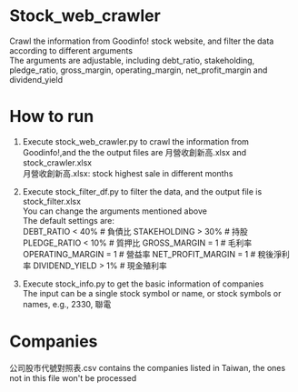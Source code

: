 # Stock_web_crawler
Crawl the information from Goodinfo! stock website, and filter the data according to different arguments  
The arguments are adjustable, including debt_ratio, stakeholding, pledge_ratio, gross_margin, operating_margin, net_profit_margin and dividend_yield  

# How to run
1. Execute stock_web_crawler.py to crawl the information from Goodinfo!,and the the output files are 月營收創新高.xlsx and stock_crawler.xlsx  
月營收創新高.xlsx: stock highest sale in different months  
2. Execute stock_filter_df.py to filter the data, and the output file is stock_filter.xlsx  
You can change the arguments mentioned above  
The default settings are:  
DEBT_RATIO < 40%       # 負債比
STAKEHOLDING > 30%     # 持股
PLEDGE_RATIO < 10%     # 質押比
GROSS_MARGIN = 1       # 毛利率
OPERATING_MARGIN = 1   # 營益率
NET_PROFIT_MARGIN = 1  # 稅後淨利率
DIVIDEND_YIELD > 1%    # 現金殖利率

3. Execute stock_info.py to get the basic information of companies  
The input can be a single stock symbol or name, or stock symbols or names, e.g., 2330, 聯電

# Companies
公司股市代號對照表.csv contains the companies listed in Taiwan, the ones not in this file won't be processed  
